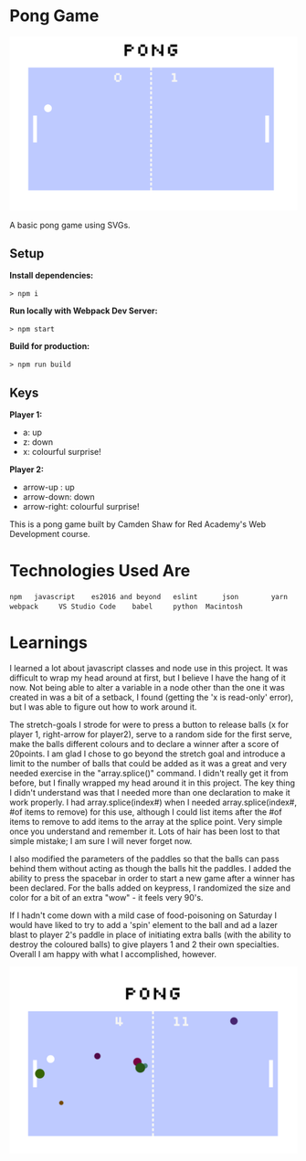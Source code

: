 # Pong Game

![alt text](screen-shots/normal-pong.png "Play some Pong!")

A basic pong game using SVGs.

## Setup

**Install dependencies:**

`> npm i`

**Run locally with Webpack Dev Server:**

`> npm start`

**Build for production:**

`> npm run build`

## Keys

**Player 1:**
* a: up
* z: down
* x: colourful surprise!

**Player 2:**
* arrow-up : up
* arrow-down: down
* arrow-right: colourful surprise!

This is a pong game built by Camden Shaw for Red Academy's Web Development course.

# Technologies Used Are

`npm   javascript    es2016 and beyond   eslint      json        yarn        webpack     VS Studio Code    babel     python  Macintosh`

# Learnings

I learned a lot about javascript classes and node use in this project.  It was difficult to wrap my head around at first, but I believe I have the hang of it now.  Not being able to alter a variable in a node other than the one it was created in was a bit of a setback, I found (getting the 'x is read-only' error), but I was able to figure out how to work around it.

The stretch-goals I strode for were to press a button to release balls (x for player 1, right-arrow for player2), serve to a random side for the first serve, make the balls different colours and to declare a winner after a score of 20points.  I am glad I chose to go beyond the stretch goal and introduce a limit to the number of balls that could be added as it was a great and very needed exercise in the "array.splice()" command.  I didn't really get it from before, but I finally wrapped my head around it in this project.  The key thing I didn't understand was that I needed more than one declaration to make it work properly.  I had array.splice(index#) when I needed array.splice(index#, #of items to remove) for this use, although I could list items after the #of items to remove to add items to the array at the splice point.  Very simple once you understand and remember it.  Lots of hair has been lost to that simple mistake; I am sure I will never forget now.

I also modified the parameters of the paddles so that the balls can pass behind them without acting as though the balls hit the paddles.  I added the ability to press the spacebar in order to start a new game after a winner has been declared.  For the balls added on keypress, I randomized the size and color for a bit of an extra "wow" - it feels very 90's.

If I hadn't come down with a mild case of food-poisoning on Saturday I would have liked to try to add a 'spin' element to the ball and ad a lazer blast to player 2's paddle in place of initiating extra balls (with the ability to destroy the coloured balls) to give players 1 and 2 their own specialties.  Overall I am happy with what I accomplished, however.

![alt text](screen-shots/extra-balls.png "Colourful surprise!")